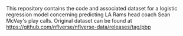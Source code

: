 This repository contains the code and associated dataset for a logistic regression model concerning predicting LA Rams head coach Sean McVay's play calls. Original dataset can be found at https://github.com/nflverse/nflverse-data/releases/tag/pbp
